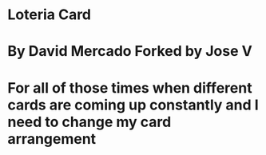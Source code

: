 # Loteria Card

# By David Mercado Forked by Jose V

# For all of those times when different cards are coming up constantly and I need to change my card arrangement
